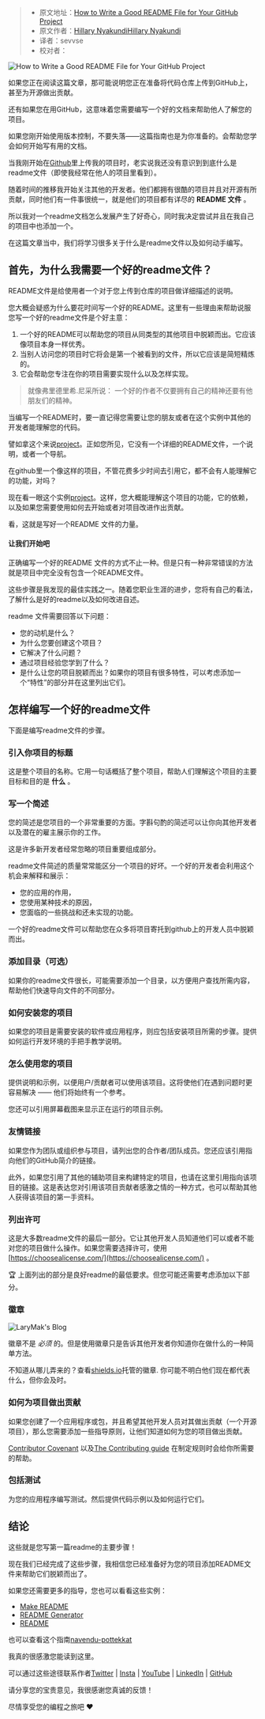 > -  原文地址：[How to Write a Good README File for Your GitHub Project](https://www.freecodecamp.org/news/how-to-write-a-good-readme-file/)
> -  原文作者：[Hillary NyakundiHillary Nyakundi](https://www.freecodecamp.org/news/author/larymak/)
> -  译者：sevvse
> -  校对者：

![How to Write a Good README File for Your GitHub Project](https://www.freecodecamp.org/news/content/images/size/w2000/2021/04/uide-to-writting-a-good-readme-file--1-.png)

如果您正在阅读这篇文章，那可能说明您正在准备将代码仓库上传到GitHub上，甚至为开源做出贡献。

还有如果您在用GitHub，这意味着您需要编写一个好的文档来帮助他人了解您的项目。

如果您刚开始使用版本控制，不要失落——这篇指南也是为你准备的。会帮助您学会如何开始写有用的文档。

当我刚开始在[Github](https://github.com/larymak)里上传我的项目时，老实说我还没有意识到到底什么是readme文件（即使我经常在他人的项目里看到）。

随着时间的推移我开始关注其他的开发者。他们都拥有很酷的项目并且对开源有所贡献，同时他们有一件事很统一，就是他们的项目都有详尽的 **README 文件** 。

所以我对一个readme文档怎么发展产生了好奇心，同时我决定尝试并且在我自己的项目中也添加一个。


在这篇文章当中，我们将学习很多关于什么是readme文件以及如何动手编写。

## 首先，为什么我需要一个好的readme文件？

README文件是给使用者一个对于您上传到仓库的项目做详细描述的说明。

您大概会疑惑为什么要花时间写一个好的README。这里有一些理由来帮助说服您写一个好的readme文件是个好主意：

1.  一个好的README可以帮助您的项目从同类型的其他项目中脱颖而出。它应该像项目本身一样优秀。
2.  当别人访问您的项目时它将会是第一个被看到的文件，所以它应该是简短精炼的。
3.  它会帮助您专注在你的项目需要实现什么以及怎样实现。

> 就像弗里德里希.尼采所说：
> 一个好的作者不仅要拥有自己的精神还要有他朋友们的精神。

当编写一个README时，要一直记得您需要让您的朋友或者在这个实例中其他的开发者能理解您的代码。

譬如拿这个来说[project](https://github.com/larymak/GitIntro)。正如您所见，它没有一个详细的README文件，一个说明，或者一个导航。

在github里一个像这样的项目，不管花费多少时间去引用它，都不会有人能理解它的功能，对吗？

现在看一眼这个实例[project](https://github.com/larymak/Html-Css-Recap)。这样，您大概能理解这个项目的功能，它的依赖，以及如果您需要使用如何去开始或者对项目改进作出贡献。

看，这就是写好一个README 文件的力量。

#### 让我们开始吧

正确编写一个好的README 文件的方式不止一种。但是只有一种非常错误的方法就是项目中完全没有包含一个README文件。

这些步骤是我发现的最佳实践之一。随着您职业生涯的进步，您将有自己的看法，了解什么是好的readme以及如何改进自述。

readme 文件需要回答以下问题：

-  您的动机是什么？
-  为什么您要创建这个项目？
-  它解决了什么问题？
-  通过项目经验您学到了什么？
-  是什么让您的项目脱颖而出？如果你的项目有很多特性，可以考虑添加一个“特性”的部分并在这里列出它们。

## 怎样编写一个好的readme文件

下面是编写readme文件的步骤。

### 引入你项目的标题

这是整个项目的名称。它用一句话概括了整个项目，帮助人们理解这个项目的主要目标和目的是 **什么** 。

### 写一个简述

您的简述是您项目的一个非常重要的方面。字斟句酌的简述可以让你向其他开发者以及潜在的雇主展示你的工作。

这是许多新开发者经常忽略的项目重要组成部分。

readme文件简述的质量常常能区分一个项目的好坏。一个好的开发者会利用这个机会来解释和展示：

-  您的应用的作用，
-  您使用某种技术的原因，
-  您面临的一些挑战和还未实现的功能。

一个好的readme文件可以帮助您在众多将项目寄托到github上的开发人员中脱颖而出。

### 添加目录（可选）

如果你的readme文件很长，可能需要添加一个目录，以方便用户查找所需内容，帮助他们快速导向文件的不同部分。

### 如何安装您的项目

如果您的项目是需要安装的软件或应用程序，则应包括安装项目所需的步骤。提供如何运行开发环境的手把手教学说明。

### 怎么使用您的项目

提供说明和示例，以便用户/贡献者可以使用该项目。这将使他们在遇到问题时更容易解决 —— 他们将始终有一个参考。

您还可以引用屏幕截图来显示正在运行的项目示例。

### 友情链接

如果您作为团队或组织参与项目，请列出您的合作者/团队成员。您还应该引用指向他们的GitHub简介的链接。

此外，如果您引用了其他的辅助项目来构建特定的项目，也请在这里引用指向该项目的链接。这是表达您对引用该项目贡献者感激之情的一种方式，也可以帮助其他人获得该项目的第一手资料。

### 列出许可

这是大多数readme文件的最后一部分。它让其他开发人员知道他们可以或者不能对您的项目做什么操作。如果您需要选择许可，使用[https://choosealicense.com/](https://choosealicense.com/) 。

🏆 上面列出的部分是良好readme的最低要求。但您可能还需要考虑添加以下部分。

### 徽章

![LaryMak's Blog](https://img.shields.io/badge/LaryMak's%20Blog-Follow%20Me-blue)

徽章不是 _必须_ 的。但是使用徽章只是告诉其他开发者你知道你在做什么的一种简单方法。

不知道从哪儿弄来的？查看[shields.io](https://shields.io/)托管的徽章. 你可能不明白他们现在都代表什么，但你会及时。

### 如何为项目做出贡献

如果您创建了一个应用程序或包，并且希望其他开发人员对其做出贡献（一个开源项目），那么您需要添加一些指导原则，让他们知道如何为您的项目做出贡献。

 [Contributor Covenant](https://www.contributor-covenant.org/) 以及[The Contributing guide](https://docs.github.com/en/communities/setting-up-your-project-for-healthy-contributions/setting-guidelines-for-repository-contributors) 在制定规则时会给你所需要的帮助。

### 包括测试

为您的应用程序编写测试。然后提供代码示例以及如何运行它们。

## 结论

这些就是您写第一篇readme的主要步骤！

现在我们已经完成了这些步骤，我相信您已经准备好为您的项目添加README文件来帮助它们脱颖而出了。

如果您还需要更多的指导，您也可以看看这些实例：

-   [Make README](https://www.makeareadme.com/)
-   [README Generator](https://rahuldkjain.github.io/gh-profile-readme-generator/)
-   [README](https://github.com/kefranabg/readme-md-generator)

也可以查看这个指南[navendu-pottekkat](https://github.com/navendu-pottekkat/awesome-readme/blob/master/README-template.md)

我真的很感激您能读到这里。

可以通过这些途径联系作者[Twitter](https://twitter.com/larymak1) | [Insta](https://www.instagram.com/nextgencoders/) | [YouTube](https://www.youtube.com/channel/UCrT1ARRZfLOuf6nc_97eXEg) | [LinkedIn](https://www.linkedin.com/in/hillary-nyakundi-3a64b11ab/) | [GitHub](https://github.com/larymak)

请分享您的宝贵意见，我很感谢您真诚的反馈！

尽情享受您的编程之旅吧 ❤
